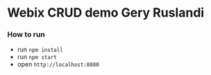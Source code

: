 Webix CRUD demo Gery Ruslandi
===================

### How to run

- run ```npm install```
- run ```npm start```
- open ```http://localhost:8080```

